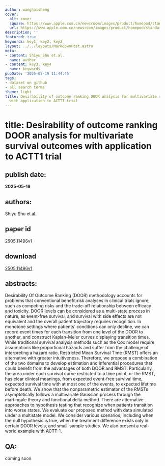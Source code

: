 ```yaml
---
author: wanghaisheng
cover:
  alt: cover
  square: https://www.apple.com.cn/newsroom/images/product/homepod/standard/Apple-HomePod-hero-230118_big.jpg.large_2x.jpg
  url: https://www.apple.com.cn/newsroom/images/product/homepod/standard/Apple-HomePod-hero-230118_big.jpg.large_2x.jpg
description: ''
featured: true
keywords: key1, key2, key3
layout: ../../layouts/MarkdownPost.astro
meta:
- content: Shiyu Shu et.al.
  name: author
- content: key3, key4
  name: keywords
pubDate: '2025-05-19 11:44:45'
tags:
- dataset on github
- all search terms
theme: light
title: Desirability of outcome ranking DOOR analysis for multivariate survival outcomes
  with application to ACTT1 trial
---
```


# title: Desirability of outcome ranking DOOR analysis for multivariate survival outcomes with application to ACTT1 trial 
## publish date: 
**2025-05-16** 
## authors: 
  Shiyu Shu et.al. 
## paper id
2505.11496v1
## download
[2505.11496v1](http://arxiv.org/abs/2505.11496v1)
## abstracts:
Desirability Of Outcome Ranking (DOOR) methodology accounts for problems that conventional benefit:risk analyses in clinical trials ignore, such as competing risks and the trade-off relationship between efficacy and toxicity. DOOR levels can be considered as a multi-state process in nature, as event-free survival, and survival with side effects are not equivalent and the overall patient trajectory requires recognition. In monotone settings where patients' conditions can only decline, we can record event times for each transition from one level of the DOOR to another, and construct Kaplan-Meier curves displaying transition times. While traditional survival analysis methods such as the Cox model require assumptions like proportional hazards and suffer from the challenge of interpreting a hazard ratio, Restricted Mean Survival Time (RMST) offers an alternative with greater intuitiveness. Therefore, we propose a combination of the two domains to develop estimation and inferential procedures that could benefit from the advantages of both DOOR and RMST. Particularly, the area under each survival curve restricted to a time point, or the RMST, has clear clinical meanings, from expected event-free survival time, expected survival time with at most one of the events, to expected lifetime before death. We show that the nonparametric estimator of the RMSTs asymptotically follows a multivariate Gaussian process through the martingale theory and functional delta method. There are alternative approaches to hypothesis testing that recognize when patients transition into worse states. We evaluate our proposed method with data simulated under a multistate model. We consider various scenarios, including when the null hypothesis is true, when the treatment difference exists only in certain DOOR levels, and small-sample studies. We also present a real-world example with ACTT-1.
## QA:
coming soon
